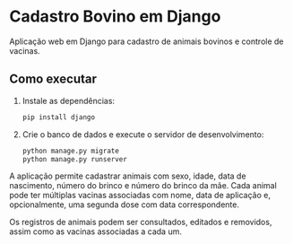 # Cadastro Bovino em Django

Aplicação web em Django para cadastro de animais bovinos e controle de vacinas.

## Como executar

1. Instale as dependências:
   ```bash
   pip install django
   ```
2. Crie o banco de dados e execute o servidor de desenvolvimento:
   ```bash
   python manage.py migrate
   python manage.py runserver
   ```

A aplicação permite cadastrar animais com sexo, idade, data de nascimento, número do brinco e número do brinco da mãe. Cada animal pode ter múltiplas vacinas associadas com nome, data de aplicação e, opcionalmente, uma segunda dose com data correspondente.

Os registros de animais podem ser consultados, editados e removidos, assim como as vacinas associadas a cada um.
